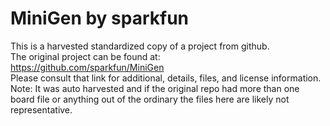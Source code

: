 
# MiniGen by sparkfun  
This is a harvested standardized copy of a project from github.  
The original project can be found at:  
https://github.com/sparkfun/MiniGen  
Please consult that link for additional, details, files, and license information.  
Note: It was auto harvested and if the original repo had more than one board file or anything out of the ordinary the files here are likely not representative.  
    